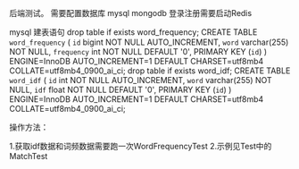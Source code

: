 后端测试。
需要配置数据库
mysql
mongodb
登录注册需要启动Redis

mysql 建表语句
drop table if exists word_frequency;
CREATE TABLE `word_frequency` (
`id` bigint NOT NULL AUTO_INCREMENT,
`word` varchar(255) NOT NULL,
`frequency` int NOT NULL DEFAULT '0',
PRIMARY KEY (`id`)
) ENGINE=InnoDB AUTO_INCREMENT=1 DEFAULT CHARSET=utf8mb4 COLLATE=utf8mb4_0900_ai_ci;
drop table if exists word_idf;
CREATE TABLE `word_idf` (
`id` int NOT NULL AUTO_INCREMENT,
`word` varchar(255) NOT NULL,
`idf` float NOT NULL DEFAULT '0',
PRIMARY KEY (`id`)
) ENGINE=InnoDB AUTO_INCREMENT=1 DEFAULT CHARSET=utf8mb4 COLLATE=utf8mb4_0900_ai_ci;

操作方法：

1.获取idf数据和词频数据需要跑一次WordFrequencyTest
2.示例见Test中的MatchTest
